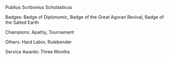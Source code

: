 Publius Scribonius Scholasticus

Badges: Badge of Diplonomic, Badge of the Great Agoran Revival, Badge of the Salted Earth 

Champions: Apathy, Tournament

Others: Hard Labor, Rulebender

Service Awards: Three Months


